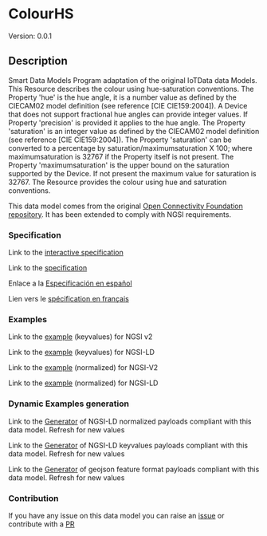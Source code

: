# ColourHS
Version: 0.0.1

## Description 

Smart Data Models Program adaptation of the original IoTData data Models. This Resource describes the colour using hue-saturation conventions. The Property 'hue' is the hue angle, it is a number value as defined by the CIECAM02 model definition (see reference [CIE CIE159:2004]). A Device that does not support fractional hue angles can provide integer values. If Property 'precision' is provided it applies to the hue angle. The Property 'saturation' is an integer value as defined by the CIECAM02 model definition (see reference [CIE CIE159:2004]).  The Property 'saturation' can be converted to a percentage by saturation/maximumsaturation X 100; where maximumsaturation is 32767 if the Property itself is not present. The Property 'maximumsaturation' is the upper bound on the saturation supported by the Device. If not present the maximum value for saturation is 32767. The Resource provides the colour using hue and saturation conventions. 

This data model comes from the original [Open Connectivity Foundation repository](https://github.com/openconnectivityfoundation/IoTDataModels). It has been extended to comply with NGSI requirements.
### Specification

Link to the [interactive specification](https://swagger.lab.fiware.org/?url=https://smart-data-models.github.io/dataModel.OCF/ColourHS/swagger.yaml)

Link to the [specification](https://github.com/smart-data-models/dataModel.OCF/blob/master/ColourHS/doc/spec.md)

Enlace a la [Especificación en español](https://github.com/smart-data-models/dataModel.OCF/blob/master/ColourHS/doc/spec_ES.md)

Lien vers le [spécification en français](https://github.com/smart-data-models/dataModel.OCF/blob/master/ColourHS/doc/spec_FR.md)
### Examples

Link to the [example](https://smart-data-models.github.io/dataModel.OCF/ColourHS/examples/example.json) (keyvalues) for NGSI v2

Link to the [example](https://smart-data-models.github.io/dataModel.OCF/ColourHS/examples/example.jsonld) (keyvalues) for NGSI-LD

Link to the [example](https://smart-data-models.github.io/dataModel.OCF/ColourHS/examples/example-normalized.json) (normalized) for NGSI-V2

Link to the [example](https://smart-data-models.github.io/dataModel.OCF/ColourHS/examples/example-normalized.jsonld) (normalized) for NGSI-LD
### Dynamic Examples generation

Link to the [Generator](https://smartdatamodels.org/extra/ngsi-ld_generator.php?schemaUrl=https://raw.githubusercontent.com/smart-data-models/dataModel.OCF/master/ColourHS/schema.json&email=info@smartdatamodels.org) of NGSI-LD normalized payloads compliant with this data model. Refresh for new values

Link to the [Generator](https://smartdatamodels.org/extra/ngsi-ld_generator_keyvalues.php?schemaUrl=https://raw.githubusercontent.com/smart-data-models/dataModel.OCF/master/ColourHS/schema.json&email=info@smartdatamodels.org) of NGSI-LD keyvalues payloads compliant with this data model. Refresh for new values

Link to the [Generator](https://smartdatamodels.org/extra/geojson_features_generator.php?schemaUrl=https://raw.githubusercontent.com/smart-data-models/dataModel.OCF/master/ColourHS/schema.json&email=info@smartdatamodels.org) of geojson feature format payloads compliant with this data model. Refresh for new values
### Contribution

 If you have any issue on this data model you can raise an [issue](https://github.com/smart-data-models/dataModel.OCF/issues)  or contribute with a [PR](https://github.com/smart-data-models/dataModel.OCF/pulls)